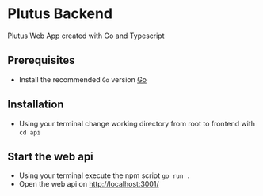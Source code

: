 # Plutus Backend

Plutus Web App created with Go and Typescript

## Prerequisites

- Install the recommended `Go` version [Go](https://go.dev/)

## Installation

- Using your terminal change working directory from root to frontend with `cd api`

## Start the web api

- Using your terminal execute the npm script `go run .`
- Open the web api on <http://localhost:3001/>

